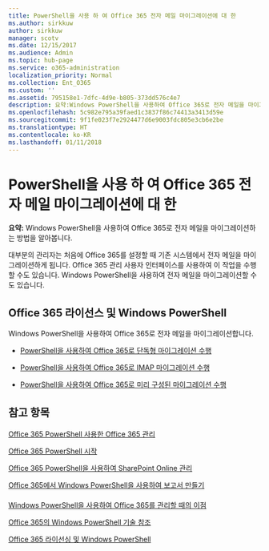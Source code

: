 ```yaml
---
title: PowerShell을 사용 하 여 Office 365 전자 메일 마이그레이션에 대 한
ms.author: sirkkuw
author: sirkkuw
manager: scotv
ms.date: 12/15/2017
ms.audience: Admin
ms.topic: hub-page
ms.service: o365-administration
localization_priority: Normal
ms.collection: Ent_O365
ms.custom: ''
ms.assetid: 795158e1-7dfc-4d9e-b805-373dd576c4e7
description: 요약:Windows PowerShell을 사용하여 Office 365로 전자 메일을 마이그레이션하는 방법을 알아봅니다.
ms.openlocfilehash: 5c982e795a39faed1c3837f86c74413a3413d59e
ms.sourcegitcommit: 9f1fe023f7e2924477d6e9003fdc805e3cb6e2be
ms.translationtype: HT
ms.contentlocale: ko-KR
ms.lasthandoff: 01/11/2018
---
```

# <a name="use-powershell-for-email-migration-to-office-365"></a>PowerShell을 사용 하 여 Office 365 전자 메일 마이그레이션에 대 한

 **요약:** Windows PowerShell을 사용하여 Office 365로 전자 메일을 마이그레이션하는 방법을 알아봅니다.
  
대부분의 관리자는 처음에 Office 365를 설정할 때 기존 시스템에서 전자 메일을 마이그레이션하게 됩니다. Office 365 관리 사용자 인터페이스를 사용하여 이 작업을 수행할 수도 있습니다. Windows PowerShell을 사용하여 전자 메일을 마이그레이션할 수도 있습니다.
  
## <a name="office-365-licensing-and-windows-powershell"></a>Office 365 라이선스 및 Windows PowerShell

Windows PowerShell을 사용하여 Office 365로 전자 메일을 마이그레이션합니다. 
  
- [PowerShell을 사용하여 Office 365로 단독형 마이그레이션 수행](use-powershell-to-perform-a-cutover-migration-to-office-365.md)
    
- [PowerShell을 사용하여 Office 365로 IMAP 마이그레이션 수행](use-powershell-to-perform-an-imap-migration-to-office-365.md)
    
- [PowerShell을 사용하여 Office 365로 미리 구성된 마이그레이션 수행](use-powershell-to-perform-a-staged-migration-to-office-365.md)
    
## <a name="see-also"></a>참고 항목

#### 

[Office 365 PowerShell 사용한 Office 365 관리](manage-office-365-with-office-365-powershell.md)
  
[Office 365 PowerShell 시작](getting-started-with-office-365-powershell.md)
  
[Office 365 PowerShell을 사용하여 SharePoint Online 관리](manage-sharepoint-online-with-office-365-powershell.md)
  
[Office 365에서 Windows PowerShell을 사용하여 보고서 만들기](use-windows-powershell-to-create-reports-in-office-365.md)
#### 

[Windows PowerShell을 사용하여 Office 365를 관리할 때의 이점]((http://technet.microsoft.com/library/15144a50-453e-4cd5-befd-bc6736697967.aspx))
  
[Office 365의 Windows PowerShell 기술 참조]((http://technet.microsoft.com/library/10d5c66a-7579-4319-aaa5-7a5e21d49cea.aspx))
  
[Office 365 라이선싱 및 Windows PowerShell]((http://technet.microsoft.com/library/6ca0e430-f7ba-4184-becf-14c6c5c8dde5.aspx))


